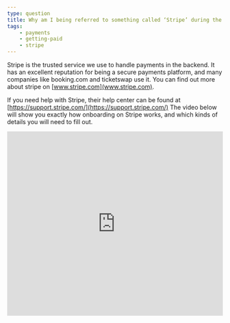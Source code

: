 ```yaml
---
type: question
title: Why am I being referred to something called ‘Stripe’ during the setup of my profile?
tags:
    - payments
    - getting-paid
    - stripe
---
```


Stripe is the trusted service we use to handle payments in the backend. It has an excellent reputation for being a secure payments platform, and many companies like booking.com and ticketswap use it. You can find out more about stripe on [www.stripe.com](www.stripe.com). 

If you need help with Stripe, their help center can be found at [https://support.stripe.com/](https://support.stripe.com/) 
The video below will show you exactly how onboarding on Stripe works, and which kinds of details you will need to fill out.

<div style="position: relative; padding-bottom: 85.30805687203791%; height: 0;"><iframe src="https://www.loom.com/embed/c1146f07bbb64c428ef037a0a7b05420?sid=8da510ed-f655-4ab8-a70e-f1401377c20a" frameborder="0" webkitallowfullscreen mozallowfullscreen allowfullscreen style="position: absolute; top: 0; left: 0; width: 100%; height: 100%;"></iframe></div>
